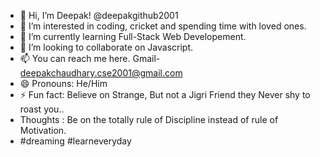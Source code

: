 - 👋 Hi, I’m Deepak! @deepakgithub2001
- 👀 I’m interested in coding, cricket and spending time with loved ones.
- 🌱 I’m currently learning Full-Stack Web Developement.
- 💞️ I’m looking to collaborate on Javascript.
- 📫 You can reach me here. Gmail- deepakchaudhary.cse2001@gmail.com 
- 😄 Pronouns: He/Him
- ⚡ Fun fact: Believe on Strange, But not a Jigri Friend they Never shy to roast you..
- Thoughts : Be on the totally rule of Discipline instead of rule of Motivation. 
- #dreaming  #learneveryday
<!---
deepakgithub2001/deepakgithub2001 is a ✨ special ✨ repository because its `README.md` (this file) appears on your GitHub profile.
You can click the Preview link to take a look at your changes.
--->
